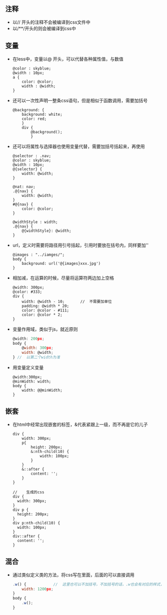 ## 注释

- 以//	开头的注释不会被编译到css文件中
- 以/**/开头的则会被编译到css中

## 变量

- 在less中，变量以@ 开头，可以代替各种属性值，与数值

  ```less
  @color : skyblue;
  @width : 10px;
  a {
      color: @color;
      width : @width;
  }
  ```

- 还可以一次性声明一整条css语句，但是相似于函数调用，需要加括号

  ```less
  @background: {
      background: white;
      color: red;
      }
      div {
          @background();
          }
  ```

  

- 还可以将属性与选择器也使用变量代替，需要加括号括起来，再使用

  ```less
  @selector : .nav;
  @color : skyblue;
  @width : 10px;
  @{selector} {
      width: @width;
  }
  
  @nat: nav;
  .@{nav} {
      width: @width;
  }
  #@{nav} {
      color: @color;
  }
  
  @widthStyle : width;
  .@{nav} {
      @{widthStyle}: @width;
  }
  ```

- url，定义时需要将路径用引号括起，引用时要放在括号内，同样要加''

  ```less
  @images : "../iamges/";
  body {
      background: url('@{images}xxx.jpg')
  }
  ```

- 相加减，在运算的时候，尽量将运算符两边加上空格

  ```less
  @width: 300px;
  @color: #333;
  div {
      width: @width - 10;		//	不需要加单位
      padding: @width * 20;	
      color: @color - #111;
      color: @color * 2;
  }
  ```

- 变量作用域，类似于js，就近原则

  ```js
  @width: 200px;
  body {
      @width: 300px;
      width: @width;
  }	//	以第二个width为准
  ```

- 用变量定义变量

  ```less
  @width:300px;
  @minWidth: width;
  body {
      width: @@minWidth;
  }
  ```

## 嵌套

- 在html中经常出现嵌套的标签，&代表紧跟上一级，而不再是它的儿子

  ```less
  div {
      width: 300px;
      p{
          height: 200px;
          &:nth-child(10) {
              width: 100px;
          }
      }
      &::after {
          content: '';
      }
  }
  
  //	生成的css
  div {
    width: 300px;
  }
  div p {
    height: 200px;
  }
  div p:nth-child(10) {
    width: 100px;
  }
  div::after {
    content: '';
  }
  ```

## 混合

- 通过类似定义类的方法，将css写在里面，后面的可以直接调用

  ```js
  .w() {			//	这里也可以不加括号，不加括号的话，.w也会有对应的样式，同样也可以是#开头
      width: 1200px;
  }
  body {
      .w();
  }
  ```


